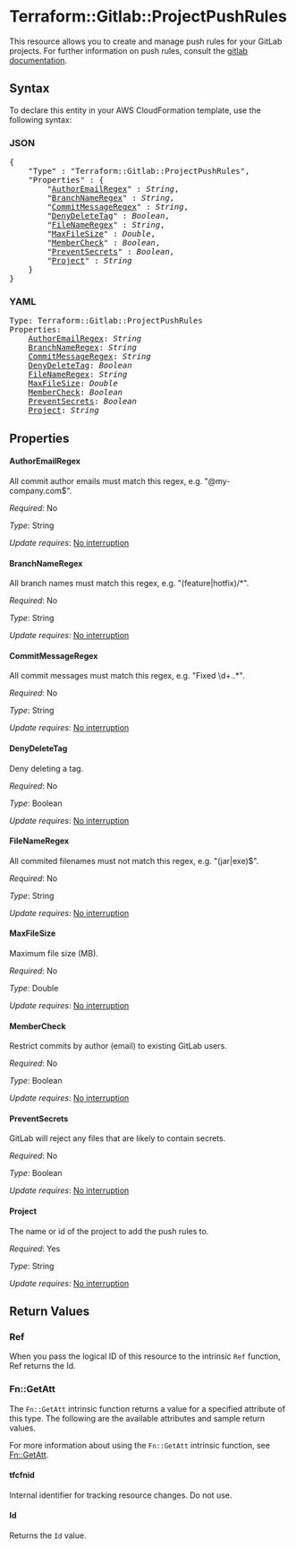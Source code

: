 # Terraform::Gitlab::ProjectPushRules

This resource allows you to create and manage push rules for your GitLab projects.
For further information on push rules, consult the [gitlab
documentation](https://docs.gitlab.com/ce/push_rules/push_rules.html#push-rules).

## Syntax

To declare this entity in your AWS CloudFormation template, use the following syntax:

### JSON

<pre>
{
    "Type" : "Terraform::Gitlab::ProjectPushRules",
    "Properties" : {
        "<a href="#authoremailregex" title="AuthorEmailRegex">AuthorEmailRegex</a>" : <i>String</i>,
        "<a href="#branchnameregex" title="BranchNameRegex">BranchNameRegex</a>" : <i>String</i>,
        "<a href="#commitmessageregex" title="CommitMessageRegex">CommitMessageRegex</a>" : <i>String</i>,
        "<a href="#denydeletetag" title="DenyDeleteTag">DenyDeleteTag</a>" : <i>Boolean</i>,
        "<a href="#filenameregex" title="FileNameRegex">FileNameRegex</a>" : <i>String</i>,
        "<a href="#maxfilesize" title="MaxFileSize">MaxFileSize</a>" : <i>Double</i>,
        "<a href="#membercheck" title="MemberCheck">MemberCheck</a>" : <i>Boolean</i>,
        "<a href="#preventsecrets" title="PreventSecrets">PreventSecrets</a>" : <i>Boolean</i>,
        "<a href="#project" title="Project">Project</a>" : <i>String</i>
    }
}
</pre>

### YAML

<pre>
Type: Terraform::Gitlab::ProjectPushRules
Properties:
    <a href="#authoremailregex" title="AuthorEmailRegex">AuthorEmailRegex</a>: <i>String</i>
    <a href="#branchnameregex" title="BranchNameRegex">BranchNameRegex</a>: <i>String</i>
    <a href="#commitmessageregex" title="CommitMessageRegex">CommitMessageRegex</a>: <i>String</i>
    <a href="#denydeletetag" title="DenyDeleteTag">DenyDeleteTag</a>: <i>Boolean</i>
    <a href="#filenameregex" title="FileNameRegex">FileNameRegex</a>: <i>String</i>
    <a href="#maxfilesize" title="MaxFileSize">MaxFileSize</a>: <i>Double</i>
    <a href="#membercheck" title="MemberCheck">MemberCheck</a>: <i>Boolean</i>
    <a href="#preventsecrets" title="PreventSecrets">PreventSecrets</a>: <i>Boolean</i>
    <a href="#project" title="Project">Project</a>: <i>String</i>
</pre>

## Properties

#### AuthorEmailRegex

All commit author emails must match this regex, e.g. "@my-company.com$".

_Required_: No

_Type_: String

_Update requires_: [No interruption](https://docs.aws.amazon.com/AWSCloudFormation/latest/UserGuide/using-cfn-updating-stacks-update-behaviors.html#update-no-interrupt)

#### BranchNameRegex

All branch names must match this regex, e.g. "(feature|hotfix)\/*".

_Required_: No

_Type_: String

_Update requires_: [No interruption](https://docs.aws.amazon.com/AWSCloudFormation/latest/UserGuide/using-cfn-updating-stacks-update-behaviors.html#update-no-interrupt)

#### CommitMessageRegex

All commit messages must match this regex, e.g. "Fixed \d+\..*".

_Required_: No

_Type_: String

_Update requires_: [No interruption](https://docs.aws.amazon.com/AWSCloudFormation/latest/UserGuide/using-cfn-updating-stacks-update-behaviors.html#update-no-interrupt)

#### DenyDeleteTag

Deny deleting a tag.

_Required_: No

_Type_: Boolean

_Update requires_: [No interruption](https://docs.aws.amazon.com/AWSCloudFormation/latest/UserGuide/using-cfn-updating-stacks-update-behaviors.html#update-no-interrupt)

#### FileNameRegex

All commited filenames must not match this regex, e.g. "(jar|exe)$".

_Required_: No

_Type_: String

_Update requires_: [No interruption](https://docs.aws.amazon.com/AWSCloudFormation/latest/UserGuide/using-cfn-updating-stacks-update-behaviors.html#update-no-interrupt)

#### MaxFileSize

Maximum file size (MB).

_Required_: No

_Type_: Double

_Update requires_: [No interruption](https://docs.aws.amazon.com/AWSCloudFormation/latest/UserGuide/using-cfn-updating-stacks-update-behaviors.html#update-no-interrupt)

#### MemberCheck

Restrict commits by author (email) to existing GitLab users.

_Required_: No

_Type_: Boolean

_Update requires_: [No interruption](https://docs.aws.amazon.com/AWSCloudFormation/latest/UserGuide/using-cfn-updating-stacks-update-behaviors.html#update-no-interrupt)

#### PreventSecrets

GitLab will reject any files that are likely to contain secrets.

_Required_: No

_Type_: Boolean

_Update requires_: [No interruption](https://docs.aws.amazon.com/AWSCloudFormation/latest/UserGuide/using-cfn-updating-stacks-update-behaviors.html#update-no-interrupt)

#### Project

The name or id of the project to add the push rules to.

_Required_: Yes

_Type_: String

_Update requires_: [No interruption](https://docs.aws.amazon.com/AWSCloudFormation/latest/UserGuide/using-cfn-updating-stacks-update-behaviors.html#update-no-interrupt)

## Return Values

### Ref

When you pass the logical ID of this resource to the intrinsic `Ref` function, Ref returns the Id.

### Fn::GetAtt

The `Fn::GetAtt` intrinsic function returns a value for a specified attribute of this type. The following are the available attributes and sample return values.

For more information about using the `Fn::GetAtt` intrinsic function, see [Fn::GetAtt](https://docs.aws.amazon.com/AWSCloudFormation/latest/UserGuide/intrinsic-function-reference-getatt.html).

#### tfcfnid

Internal identifier for tracking resource changes. Do not use.

#### Id

Returns the <code>Id</code> value.


